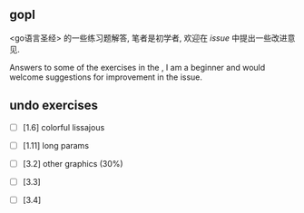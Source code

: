 ## gopl

<go语言圣经> 的一些练习题解答, 笔者是初学者, 欢迎在 _issue_ 中提出一些改进意见.

Answers to some of the exercises in the <The Go Programming Language>, I am a beginner and would welcome suggestions for improvement in the issue.


## undo exercises

- [ ] [1.6] colorful lissajous
- [ ] [1.11] long params

- [ ] [3.2] other graphics (30%)
- [ ] [3.3] 
- [ ] [3.4]
